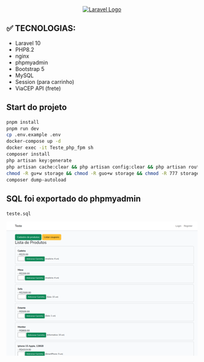 <p align="center"><a href="https://laravel.com" target="_blank"><img src="https://raw.githubusercontent.com/laravel/art/master/logo-lockup/5%20SVG/2%20CMYK/1%20Full%20Color/laravel-logolockup-cmyk-red.svg" width="400" alt="Laravel Logo"></a></p>


## ✅ TECNOLOGIAS:
- Laravel 10
- PHP8.2
- nginx
- phpmyadmin
- Bootstrap 5
- MySQL
- Session (para carrinho)
- ViaCEP API (frete)

## Start do projeto

```sh
pnpm install 
pnpm run dev 
cp .env.example .env
docker-compose up -d
docker exec -it Teste_php_fpm sh
composer install
php artisan key:generate
php artisan cache:clear && php artisan config:clear && php artisan route:clear && php artisan view:clear && php artisan optimize:clear
chmod -R gu+w storage && chmod -R guo+w storage && chmod -R 777 storage/ && chmod -R 777 storage/* bootstrap/cache/*
composer dump-autoload

```

## SQL foi exportado do phpmyadmin
`teste.sql`

<p align="center"><a href="https://github.com/lucenarenato/teste-Montink" target="_blank"><img src="Screenshot_2025-06-10_231438.png" width="600" alt="print"></a></p>
